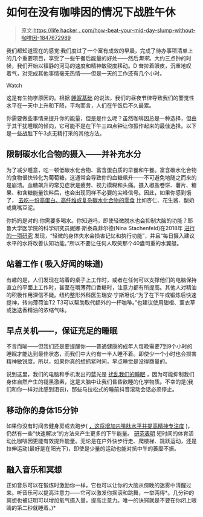 # 如何在没有咖啡因的情况下战胜午休

> 原文:[https://life hacker . com/how-beat-your-mid-day-slump-without-咖啡因-1847672989](https://lifehacker.com/how-to-beat-your-mid-day-slump-without-caffeine-1847672989)

我们都知道现在的感觉:我们度过了一个富有成效的早晨，完成了待办事项清单上的几个重要项目，享受了一些午餐后能量的好处——然后*繁荣*。大约三点钟的时候，我们开始以镇静的河马的速度和精神敏锐度移动。D 耷拉着眼皮，沉重地叹着气，对完成其他事情毫无热情——但是一天的工作还有几个小时。

Watch

这是有生物学原因的。根据 [睡眠基础](https://www.sleepfoundation.org/circadian-rhythm/sleep-drive-and-your-body-clock) 的说法，我们的昼夜节律导致我们的警觉性水平在一天中上升和下降，平均而言，人们在午饭后不久最累。

你需要做些事情来提升你的能量，但是是什么呢？虽然咖啡因总是一种选择，但由于其干扰睡眠的倾向，它可能不是在下午三四点钟让你振作起来的最佳选择。以下是一些战胜下午3点无精打采的其他方法。

## 限制碳水化合物的摄入——并补充水分

为了减少睡意，吃一顿低碳水化合物、富含蛋白质的早餐和午餐。富含碳水化合物的食物很快转化为葡萄糖，这通常会导致你的血糖飙升——不可避免地随之而来的是崩溃。血糖飙升的常见症状是疲劳、视力模糊和头痛。摄入椒盐卷饼、薯片、糖果、和含糖能量饮料后，也会出现同样不必要的尖峰信号。因此，如果你感到饿了， [去吃一份高蛋白、高纤维或复杂碳水化合物的零食](https://www.everydayhealth.com/fitness-pictures/energy-boosting-foods.aspx) 比如杏仁、花生酱、酸奶或鹰嘴豆泥。

你妈妈是对的:你需要多喝水。你知道吗，即使轻微脱水也会抑制大脑的功能？耶鲁大学医学院的科学研究员妮娜·斯泰森菲尔德(Nina Stachenfeld)在2018年 [进行的一项研究](https://pubmed.ncbi.nlm.nih.gov/29277553/) 发现，“轻微的身体失水会损害记忆和执行功能”，并且“每日摄入建议水平的水将改善认知功能。”所以不要让任何人取笑那个40盎司重的水翼艇。

## 站着工作 ( 吸入好闻的味道)

有趣的是，人们发现在站着的桌子上工作时，或者在任何可以支撑他们的电脑保持直立的平面上工作时，甚至在嚼薄荷口香糖时，注意力都有所提高。其他人对精油的积极作用深信不疑。纽约整形外科医生瑞安·宁斯坦说:“为了在下午或锻炼后快速提神，转向薄荷油T2 T3可以帮助取代额外的一杯咖啡。”也建议使用甜橙、薰衣草或迷迭香精油的浓缩气味。

## 早点关机——，保证充足的睡眠

不言而喻——但我们还是要提醒你——普通健康的成年人每晚需要7到9个小时的睡眠才能达到最佳状态，而我们中大约有一半人睡不着。即使少一个小时也会损害精神敏锐度。所以，如果你真的想抓紧时间，早点睡觉是没得商量的。

说到这里，我们的电脑和手机发出的蓝光是 [扰乱我们的睡眠](https://hbr.org/2014/11/how-to-spend-the-last-10-minutes-of-your-day) ，因为可能抑制我们身体自然产生的褪黑激素，这是大脑中让我们昏昏欲睡的化学物质。不幸的是(我们和你一样对此感到沮丧)，那些马拉松式的睡前抖音滚动会话必须停止。

## 移动你的身体15分钟

如果你没有时间去健身房或去跑步( [，这将增加内啡肽水平并提高精神专注度](https://www.everydayhealth.com/fitness/workouts/boost-your-energy-level-with-exercise.aspx) )，仍然有一些“快速解决”的方法来产生更多的下午能量。 [研究表明](https://www.sciencedirect.com/science/article/abs/pii/S0031938416310666) 短时间的体育活动比咖啡因更能有效提升能量。无论是在户外快步行走、爬楼梯、跳跃运动，还是拉伸运动(最好是在阳光下)，即使是少量的运动也能对抗中午的萎靡不振。

## **融入音乐和冥想**

正如音乐可以在锻炼时激励你一样，它也可以让你的大脑从傍晚的迷雾中清醒过来。听音乐可以提高注意力——它可以激发你摇滚和跳舞，一举两得*。几分钟的冥想也被证明可以增加氧气摄入量，提高注意力。唯一的诀窍就是不要在你闭上眼睛的第二秒就睡着。)*